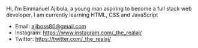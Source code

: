 Hi, I’m Emmanuel Ajibola, a young man aspiring to become a full stack web developer.
I am currently learning HTML, CSS and JavaScript 

- Email: ajiboss80@gmail.com
- Instagram: https://www.instagram.com/_the_realaj/
- Twitter: https://twitter.com/_the_realaj/

<!---
Ajiboss80/Ajiboss80 is a ✨ special ✨ repository because its `README.md` (this file) appears on your GitHub profile.
You can click the Preview link to take a look at your changes.
--->

